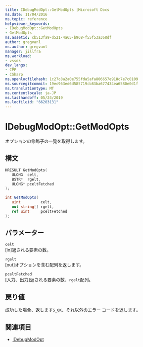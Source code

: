 ```yaml
---
title: IDebugModOpt::GetModOpts |Microsoft Docs
ms.date: 11/04/2016
ms.topic: reference
helpviewer_keywords:
- IDebugModOpt::GetModOpts
- GetModOpts
ms.assetid: cb513fa9-d521-4a65-b968-f55f53a368df
author: gregvanl
ms.author: gregvanl
manager: jillfra
ms.workload:
- vssdk
dev_langs:
- CPP
- CSharp
ms.openlocfilehash: 1c27c8a2a0e755fda5afa806657e918c7e7c0109
ms.sourcegitcommit: 19ec963ed6d585719cb83ba677434ea6580e0d1f
ms.translationtype: MT
ms.contentlocale: ja-JP
ms.lasthandoff: 05/24/2019
ms.locfileid: "66203131"
---
```

# <a name="idebugmodoptgetmodopts"></a>IDebugModOpt::GetModOpts
オプションの修飾子の一覧を取得します。

## <a name="syntax"></a>構文

```cpp
HRESULT GetModOpts(
   ULONG  celt,
   BSTR*  rgelt,
   ULONG* pceltFetched
);
```

```csharp
int GetModOpts(
   uint         celt,
   out string[] rgelt,
   ref uint     pceltFetched
);
```

## <a name="parameters"></a>パラメーター
`celt`\
[in]返される要素の数。

`rgelt`\
[out]オプションを含む配列を返します。

`pceltFetched`\
[入力、出力]返される要素の数、`rgelt`配列。

## <a name="return-value"></a>戻り値
 成功した場合、返します`S_OK`、それ以外のエラー コードを返します。

## <a name="see-also"></a>関連項目
- [IDebugModOpt](../../../extensibility/debugger/reference/idebugmodopt.md)